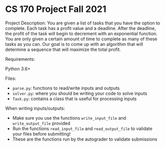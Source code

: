 # CS 170 Project Fall 2021

Project Description:
You are given a list of tasks that you have the option to complete. Each task has a profit value and a deadline. After the deadline, the profit of the task will begin to decrement with an exponential function. You are only given a certain amount of time to complete as many of these tasks as you can. Our goal is to come up with an algorithm that will determine a sequence that will maximize the total profit.

Requirements:

Python 3.6+

Files:
- `parse.py`: functions to read/write inputs and outputs
- `solver.py`: where you should be writing your code to solve inputs
- `Task.py`: contains a class that is useful for processing inputs

When writing inputs/outputs:
- Make sure you use the functions `write_input_file` and `write_output_file` provided
- Run the functions `read_input_file` and `read_output_file` to validate your files before submitting!
- These are the functions run by the autograder to validate submissions
